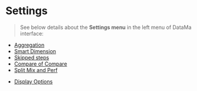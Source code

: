 # Settings

> See below details about the **Settings menu** in the left menu of DataMa interface:

* [Aggregation](compare/web_application/menu/aggregation.md)
* [Smart Dimension](compare/web_application/menu/smart_dimension.md)
* [Skipped steps](compare/web_application/menu/skipped_steps.md)
* [Compare of Compare](compare/web_application/menu/CoC.md)
* [Split Mix and Perf](compare/web_application/menu/split_mix_perf.md)
<!-- * [Significance tests](compare/web_application/menu/significance_test.md) Todo: add to the list when done -->
* [Display Options](compare/web_application/menu/display_options.md)
